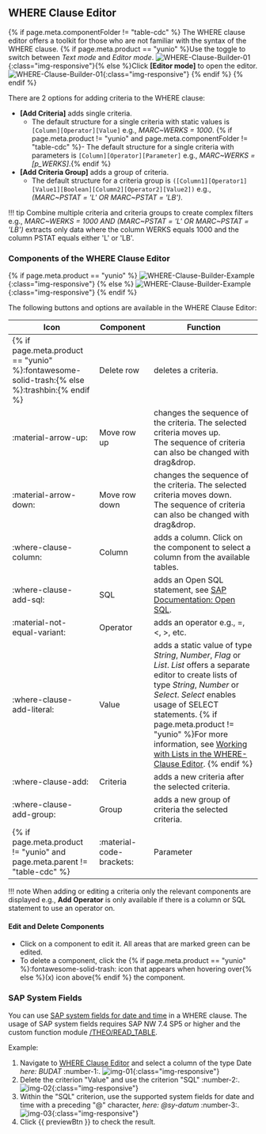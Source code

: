 
## WHERE Clause Editor

{% if page.meta.componentFolder != "table-cdc" %}
The WHERE clause editor offers a toolkit for those who are not familiar with the syntax of the WHERE clause.
{% if page.meta.product == "yunio" %}Use the toggle to switch between *Text mode* and *Editor mode*.
![WHERE-Clause-Builder-01](../../assets/images/yunio/documentation/where-clause-editor-mode.png){:class="img-responsive"}{% else %}Click **[Editor mode]** to open the editor. 
![WHERE-Clause-Builder-01](../../assets/images/documentation/components/table/where-clause-builder.png){:class="img-responsive"}
{% endif %} {% endif %}

There are 2 options for adding criteria to the WHERE clause:

- **[Add Criteria]** adds single criteria. <br>
	- The default structure for a single criteria with static values is `[Column][Operator][Value]` e.g., *MARC~WERKS = 1000*.
	{% if page.meta.product != "yunio" and page.meta.componentFolder != "table-cdc" %}- The default structure for a single criteria with parameters is `[Column][Operator][Parameter]` e.g., *MARC~WERKS = [p_WERKS]*.{% endif %}
- **[Add Criteria Group]** adds a group of criteria.
	- The default structure for a criteria group is `([Column1][Operator1][Value1][Boolean][Column2][Operator2][Value2])` e.g., *(MARC~PSTAT = 'L' OR MARC~PSTAT = 'LB')*.

!!! tip 
	Combine multiple criteria and criteria groups to create complex filters e.g., 
	*MARC~WERKS = 1000 AND (MARC~PSTAT = 'L' OR MARC~PSTAT = 'LB')* extracts only data where the column WERKS equals 1000 and the column PSTAT equals either 'L' or 'LB'.

### Components of the WHERE Clause Editor

{% if page.meta.product == "yunio" %}
![WHERE-Clause-Builder-Example](../../assets/images/yunio/documentation/where-clause-editor.png){:class="img-responsive"}
{% else %}
![WHERE-Clause-Builder-Example](../../assets/images/documentation/components/table/where-clause-builder-2.png){:class="img-responsive"}
{% endif %}

The following buttons and options are available in the WHERE Clause Editor:

| Icon  | Component   | Function    | 
| ------|-------------|-------------| 
| {% if page.meta.product == "yunio" %}:fontawesome-solid-trash:{% else %}:trashbin:{% endif %} | Delete row | deletes a criteria.|
| :material-arrow-up: | Move row up | changes the sequence of the criteria. The selected criteria moves up. <br>The sequence of criteria can also be changed with drag&drop. |
| :material-arrow-down: | Move row down | changes the sequence of the criteria. The selected criteria moves down. <br>The sequence of criteria can also be changed with drag&drop.| 
| :where-clause-column: | Column    | adds a column. Click on the component to select a column from the available tables. | 
| :where-clause-add-sql:| SQL       |  adds an Open SQL statement, see [SAP Documentation: Open SQL](https://help.sap.com/doc/abapdocu_750_index_htm/7.50/en-us/abenopensql.htm).      |  
| :material-not-equal-variant:| Operator  | adds an operator e.g., =, <, >, etc. |  
| :where-clause-add-literal: | Value | adds a static value of type *String*, *Number*, *Flag* or *List*. *List* offers a separate editor to create lists of type *String*, *Number* or *Select*. *Select* enables usage of SELECT statements. {% if page.meta.product != "yunio" %}For more information, see [Working with Lists in the WHERE-Clause Editor](../knowledge-base/tables/where-clause-editor-lists.md). {% endif %}|
| :where-clause-add: | Criteria | adds a new criteria after the selected criteria. |
| :where-clause-add-group: | Group | adds a new group of criteria the selected criteria. | 
{% if page.meta.product != "yunio" and page.meta.parent != "table-cdc" %}| :material-code-brackets: | Parameter | adds a previously defined {{ variable }}, see {% if page.meta.product != "xtract-is" %}[Runtime Parameters](edit-runtime-parameters.md){% else %}[Parameterization using SSIS Variables](parameterization.md#parameterization-using-ssis-variables){% endif %}.|{% endif %} 

!!! note
	When adding or editing a criteria only the relevant components are displayed e.g., **Add Operator** is only available if there is a column or SQL statement to use an operator on.

#### Edit and Delete Components

- Click on a component to edit it. All areas that are marked green can be edited.<br>
- To delete a component, click the {% if page.meta.product == "yunio" %}:fontawesome-solid-trash: icon that appears when hovering over{% else %}(x) icon above{% endif %} the component.<br>


### SAP System Fields

You can use [SAP system fields for date and time](https://help.sap.com/doc/abapdocu_751_index_htm/7.51/en-US/abentime_system_fields.htm) in a WHERE clause. 
The usage of SAP system fields requires SAP NW 7.4 SP5 or higher and the custom function module [/THEO/READ_TABLE](../setup-in-sap/custom-function-module-for-table-extraction.md/#installation-of-theoread_table).

Example:

1. Navigate to [WHERE Clause Editor](#where-clause-editor) and select a column of the type Date *here: BUDAT* :number-1:. 
![img-01](../../assets/images/documentation/components/table/table_where_syst_field_1.png){:class="img-responsive"}
2. Delete the criterion "Value" and use the criterion "SQL" :number-2:.
![img-02](../../assets/images/documentation/components/table/table_where_syst_field_2.png){:class="img-responsive"}
3. Within the "SQL" criterion, use the supported system fields for date and time with a preceding "@" character, *here: @sy-datum* :number-3:.
![img-03](../../assets/images/documentation/components/table/table_where_syst_field_3.png){:class="img-responsive"}
4. Click {{ previewBtn }} to check the result. 
